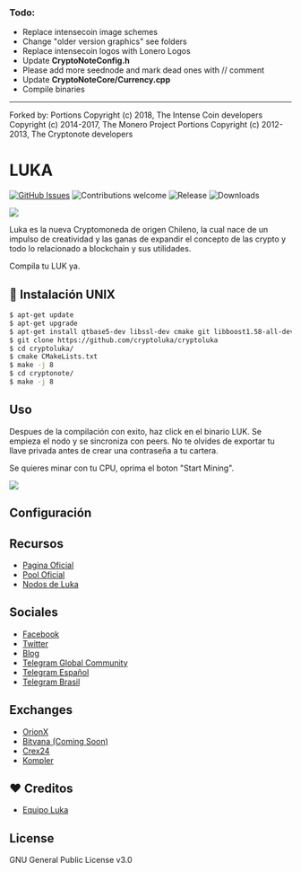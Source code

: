 ### Todo:
- Replace intensecoin image schemes  
- Change "older version graphics" see folders
- Replace intensecoin logos with Lonero Logos  
- Update **CryptoNoteConfig.h**
- Please add more seednode and mark dead ones with // comment
- Update **CryptoNoteCore/Currency.cpp**
- Compile binaries  
---  

Forked by:
Portions Copyright (c) 2018, The Intense Coin developers
Copyright (c) 2014-2017, The Monero Project Portions
Copyright (c) 2012-2013, The Cryptonote developers

# LUKA

[![GitHub Issues](https://img.shields.io/github/issues/cryptoluka/cryptoluka.svg?style=flat-square)](https://github.com/cryptoluka/cryptoluka/issues)
![Contributions welcome](https://img.shields.io/badge/contributions-welcome-orange.svg?style=flat-square)
![Release](https://img.shields.io/github/release/cryptoluka/cryptoluka.svg?style=flat-square)
![Downloads](https://img.shields.io/github/downloads/cryptoluka/cryptoluka/latest/total.svg)

<img src="https://www.cryptoluka.cl/images/isologo-luka.svg">

Luka es la nueva Cryptomoneda de origen Chileno, la cual nace de un impulso de creatividad y las ganas de expandir el concepto de las crypto y todo lo relacionado a blockchain y sus utilidades.

Compila tu LUK ya.


## 💾 Instalación UNIX


```bash
$ apt-get update
$ apt-get upgrade
$ apt-get install qtbase5-dev libssl-dev cmake git libboost1.58-all-dev build-essential g++
$ git clone https://github.com/cryptoluka/cryptoluka
$ cd cryptoluka/
$ cmake CMakeLists.txt
$ make -j 8
$ cd cryptonote/
$ make -j 8
```

## Uso

Despues de la compilación con exito, haz click en el binario LUK. Se empieza el nodo y se sincroniza con peers. No te olvides de exportar tu llave privada antes de crear una contraseña a tu cartera.

Se quieres minar con tu CPU, oprima el boton "Start Mining".

<img src="https://i.imgur.com/PKGrDeZ.png">


## Configuración


## Recursos
* [Pagina Oficial](https://www.cryptoluka.cl/)
* [Pool Oficial](http://pool.cryptoluka.cl)
* [Nodos de Luka](http://peers.cryptoluka.cl/)

## Sociales
* [Facebook](https://www.facebook.com/cryptoluka)
* [Twitter](https://twitter.com/LukaCLP)
* [Blog](https://www.cryptoluka.com/blog)
* [Telegram Global Community](https://t.me/cryptoluka)
* [Telegram Español](https://t.me/cryptoluka_es)
* [Telegram Brasil](https://t.me/cryptoluka_br)

## Exchanges
* [OrionX](https://orionx.com/exchange/LUKCLP)
* [Bitvana (Coming Soon)](https://app.bitvana.io/markets)
* [Crex24](https://crex24.com/es/exchange/LUK-BTC)
* [Kompler](https://www.kompler.exchange/#/markets/BTC/LUK)

## ❤️ Creditos
* [Equipo Luka](https://github.com/cryptoluka/cryptoluka)

## License
GNU General Public License v3.0
